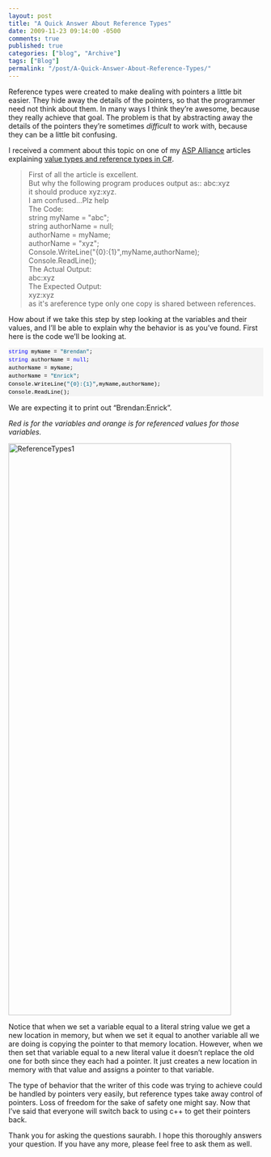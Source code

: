 ```yaml
---
layout: post
title: "A Quick Answer About Reference Types"
date: 2009-11-23 09:14:00 -0500
comments: true
published: true
categories: ["blog", "Archive"]
tags: ["Blog"]
permalink: "/post/A-Quick-Answer-About-Reference-Types/"
---
```

<!-- more -->



<p>Reference types were created to make dealing with pointers a little bit easier. They hide away the details of the pointers, so that the programmer need not think about them. In many ways I think they&rsquo;re awesome, because they really achieve that goal. The problem is that by abstracting away the details of the pointers they&rsquo;re sometimes <em>difficult</em> to work with, because they can be a little bit confusing.</p>
<p>I received a comment about this topic on one of my <a href="http://aspalliance.com/" target="_blank">ASP Alliance</a> articles explaining <a href="http://aspalliance.com/1682_What_to_Know_About_Value_Types_and_Reference_Types_in_C" target="_blank">value types and reference types in C#</a>.</p>
<blockquote>
<p>First of all the article is excellent.     <br />But why the following program produces output as:: abc:xyz      <br />it should produce xyz:xyz.      <br />I am confused...Plz help      <br />The Code:      <br />string myName = "abc";      <br />string authorName = null;      <br />authorName = myName;      <br />authorName = "xyz";      <br />Console.WriteLine("{0}:{1}",myName,authorName);      <br />Console.ReadLine();      <br />The Actual Output:      <br />abc:xyz      <br />The Expected Output:      <br />xyz:xyz      <br />as it's areference type only one copy is shared between references.</p>
</blockquote>
<p>How about if we take this step by step looking at the variables and their values, and I&rsquo;ll be able to explain why the behavior is as you&rsquo;ve found. First here is the code we&rsquo;ll be looking at.</p>
<div>
<pre style="line-height: 12pt; background-color: #f4f4f4; margin: 0em; width: 100%; font-family: consolas, 'Courier New', courier, monospace; color: black; font-size: 8pt; overflow: visible; border-style: none; padding: 0px;"><span style="color: #0000ff">string</span> myName = <span style="color: #006080">"Brendan"</span>;
<span style="color: #0000ff">string</span> authorName = <span style="color: #0000ff">null</span>;
authorName = myName;
authorName = <span style="color: #006080">"Enrick"</span>;
Console.WriteLine(<span style="color: #006080">"{0}:{1}"</span>,myName,authorName);
Console.ReadLine();</pre>
</div>
<p>We are expecting it to print out &ldquo;Brendan:Enrick&rdquo;.</p>
<p><em>Red is for the variables and orange is for referenced values for those variables.</em></p>
<p><img style="border-bottom: 0px; border-left: 0px; display: inline; border-top: 0px; border-right: 0px" title="ReferenceTypes1" src="http://brendan.enrick.com/files/media/image/WindowsLiveWriter/AQuickAnswerAboutReferenceTypes_77F5/ReferenceTypes1_3.png" border="0" alt="ReferenceTypes1" width="440" height="1131" /></p>
<p>Notice that when we set a variable equal to a literal string value we get a new location in memory, but when we set it equal to another variable all we are doing is copying the pointer to that memory location. However, when we then set that variable equal to a new literal value it doesn&rsquo;t replace the old one for both since they each had a pointer. It just creates a new location in memory with that value and assigns a pointer to that variable.</p>
<p>The type of behavior that the writer of this code was trying to achieve could be handled by pointers very easily, but reference types take away control of pointers. Loss of freedom for the sake of safety one might say. Now that I&rsquo;ve said that everyone will switch back to using c++ to get their pointers back.</p>
<p>Thank you for asking the questions <strong></strong>saurabh. I hope this thoroughly answers your question. If you have any more, please feel free to ask them as well.</p>
